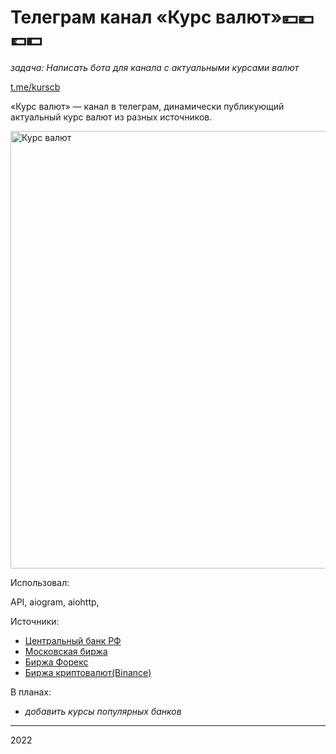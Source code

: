 
# Телеграм канал «Курс валют»💴💶💷💵

_задача: Написать бота для канала с актуальными курсами валют_


[t.me/kurscb][kurscb_url]

«Курс валют» — канал в телеграм, динамически публикующий актуальный курс валют из разных источников. 

[<img align="center" alt="Курс валют" width="700px" src="https://raw.githubusercontent.com/Volodichev/volodichev.github.io/master/projects/kurscb/chat.png" />][kurscb_url]

Использовал:

API, aiogram, aiohttp,

Источники:

- [Центральный банк РФ][cb_url]
- [Московская биржа][moex_url]
- [Биржа Форекс][forex_url]
- [Биржа криптовалют(Binance)][binance_url]





В планах:
- _добавить курсы популярных банков_
---
2022

[kurscb_url]: https://t.me/kurscb
[cb_url]: https://cbr.ru
[moex_url]: https://moex.ru
[forex_url]: https://fxmarketapi.com
[binance_url]: https://binance.com